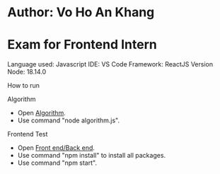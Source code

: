 # Author: Vo Ho An Khang
# Exam for Frontend Intern
Language used: Javascript
IDE: VS Code
Framework: ReactJS
Version Node: 18.14.0

How to run

Algorithm
- Open [Algorithm](./algorithm/algorithm.js).
- Use command "node algorithm.js".

Frontend Test
- Open [Front end/Back end](./frontend).
- Use command "npm install" to install all packages.
- Use command "npm start".


